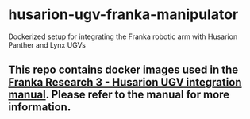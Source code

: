 # husarion-ugv-franka-manipulator
Dockerized setup for integrating the Franka robotic arm with Husarion Panther and Lynx UGVs

## This repo contains docker images used in the [Franka Research 3 - Husarion UGV integration manual](https://husarion.com/tutorials/ros-equipment/franka-research-3/). Please refer to the manual for more information.